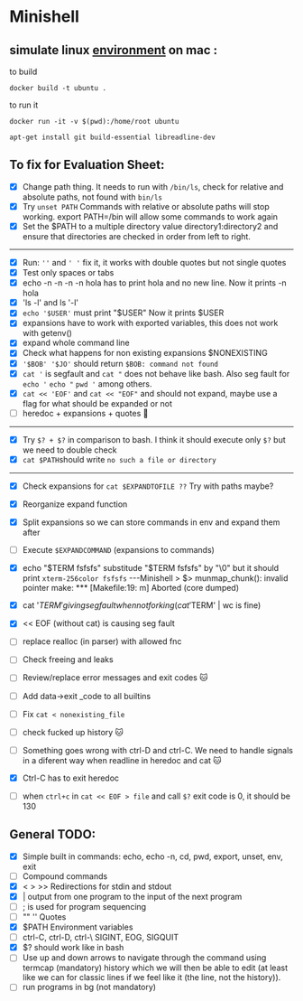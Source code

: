 # Minishell

## simulate linux [environment](https://gist.github.com/CarloCattano/73482a9e846e27165e85dcf32cda91ad) on mac :

to build
```
docker build -t ubuntu .
```

to run it
```
docker run -it -v $(pwd):/home/root ubuntu

apt-get install git build-essential libreadline-dev
```

## To fix for Evaluation Sheet:
- [x] Change path thing. It needs to run with `/bin/ls`, check for relative and absolute paths, not found with `bin/ls`
- [x] Try `unset PATH` Commands with relative or absolute paths will stop working. export PATH=/bin  will allow some commands to work again
- [x] Set the $PATH to a multiple directory value directory1:directory2 and ensure that directories are checked in order from left to right.
---
- [x] Run: `''` and  `' '` fix it, it works with double quotes but not single quotes
- [x] Test only spaces or tabs
- [x] echo -n -n -n -n hola has to print hola and no new line. Now it prints -n hola
- [x] 'ls -l'  and ls '-l'
- [x] `echo '$USER'` must print "$USER"  Now it prints $USER
- [x] expansions have to work with exported variables, this does not work with getenv()
- [x] expand whole command line
- [x] Check what happens for non existing expansions $NONEXISTING
- [x] `'$BOB' '$JO'` should return `$BOB: command not found` 
- [x] `cat '` is segfault and `cat "` does not behave like bash. Also seg fault for `echo '` `echo "` `pwd '` among others.
- [x] `cat << 'EOF'` and `cat << "EOF"`  and should not expand, maybe use a flag for what should be expanded or not
- [ ] heredoc + expansions + quotes :face_with_peeking_eye:
---
- [x] Try `$? + $?` in comparison to bash. I think it should execute only `$?` but we need to double check
- [x] `cat $PATH`should write `no such a file or directory`
---
- [x] Check expansions for `cat $EXPANDTOFILE ??` Try with paths maybe?
- [x] Reorganize expand function
- [x] Split expansions so we can store commands in env and expand them after
- [ ] Execute `$EXPANDCOMMAND` (expansions to commands)
- [x] echo "$TERM fsfsfs" substitude "$TERM fsfsfs" by "\0" but it should print `xterm-256color fsfsfs`
---Minishell > $>
munmap_chunk(): invalid pointer
make: *** [Makefile:19: m] Aborted (core dumped)

- [x] cat '$TERM' giving seg fault when not forking ( cat '$TERM' | wc is fine)
- [x] << EOF (without cat) is causing seg fault
- [ ] replace realloc (in parser) with allowed fnc
- [ ] Check freeing and leaks
- [ ] Review/replace error messages and exit codes :cat:
- [ ] Add data->exit _code to all builtins
- [ ] Fix `cat < nonexisting_file`
- [ ] check fucked up history :cat:
- [ ] Something goes wrong with ctrl-D and ctrl-C. We need to handle signals in a diferent way when readline in heredoc and cat :cat:
- [x] Ctrl-C has to exit heredoc
- [ ] when `ctrl+c` in `cat << EOF > file` and call `$?` exit code is 0, it should be 130

      
## General TODO:
- [x] Simple built in commands: echo, echo -n, cd, pwd, export, unset, env, exit
- [ ] Compound commands
- [x] < > >>  Redirections for stdin and stdout
- [x] | output from one program to the input of the next program
- [ ] ; is used for program sequencing
- [ ] "" '' Quotes
- [x] $PATH Environment variables
- [ ] ctrl-C, ctrl-D, ctrl-\  SIGINT, EOG, SIGQUIT
- [x] $? should work like in bash
- [ ] Use up and down arrows to navigate through the command using termcap (mandatory) history which we will then be able to edit (at least like we can for classic lines if we feel like it (the line, not the history)).
- [ ] run programs in bg (not mandatory)
